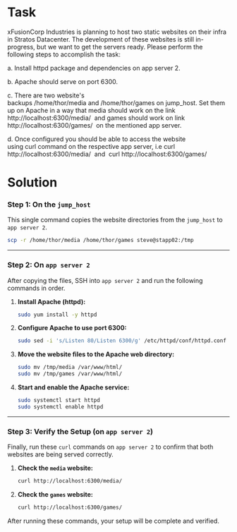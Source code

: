 # Task
xFusionCorp Industries is planning to host two static websites on their infra in Stratos Datacenter. The development of these websites is still in-progress, but we want to get the servers ready. Please perform the following steps to accomplish the task:





a. Install httpd package and dependencies on app server 2.



b. Apache should serve on port 6300.



c. There are two website's backups /home/thor/media and /home/thor/games on jump_host. Set them up on Apache in a way that media should work on the link  http://localhost:6300/media/  and games should work on link  http://localhost:6300/games/  on the mentioned app server.



d. Once configured you should be able to access the website using curl command on the respective app server, i.e curl http://localhost:6300/media/  and  curl http://localhost:6300/games/

# Solution

### Step 1: On the `jump_host`

This single command copies the website directories from the `jump_host` to `app server 2`.


```bash
scp -r /home/thor/media /home/thor/games steve@stapp02:/tmp
```

-----

### Step 2: On `app server 2`

After copying the files, SSH into `app server 2` and run the following commands in order.

1.  **Install Apache (httpd):**

    ```bash
    sudo yum install -y httpd
    ```

2.  **Configure Apache to use port 6300:**

    ```bash
    sudo sed -i 's/Listen 80/Listen 6300/g' /etc/httpd/conf/httpd.conf
    ```

3.  **Move the website files to the Apache web directory:**

    ```bash
    sudo mv /tmp/media /var/www/html/
    sudo mv /tmp/games /var/www/html/
    ```

4.  **Start and enable the Apache service:**

    ```bash
    sudo systemctl start httpd
    sudo systemctl enable httpd
    ```

-----

### Step 3: Verify the Setup (on `app server 2`)

Finally, run these `curl` commands on `app server 2` to confirm that both websites are being served correctly.

1.  **Check the `media` website:**

    ```bash
    curl http://localhost:6300/media/
    ```

2.  **Check the `games` website:**

    ```bash
    curl http://localhost:6300/games/
    ```

After running these commands, your setup will be complete and verified.

